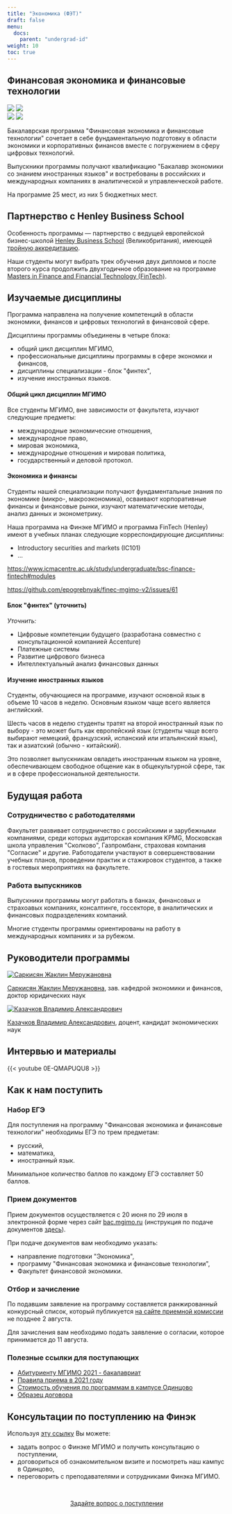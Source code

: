 ```yaml
---
title: "Экономика (ФЭТ)"
draft: false
menu:
  docs:
    parent: "undergrad-id"
weight: 10
toc: true
---
```


## Финансовая экономика и финансовые технологии

<!--

Добавить:

- Отснятые видео материалы о программе
- Ключевые преподаватели
- Блог про работу по микроэкономике - телекоммуникации
- Учебная программа
- Два интервью студентов Henley
- Картинки о программе
- Инфографика - эмблемы, фото, пиктограммы

-->

![](https://img.shields.io/badge/Баклавриат-Экономика-blue) ![](https://img.shields.io/badge/%D0%95%D0%93%D0%AD-%D0%A0%D1%83%D1%81%D1%81%D0%BA%D0%B8%D0%B9_|_%D0%9C%D0%B0%D1%82%D0%B5%D0%BC%D0%B0%D1%82%D0%B8%D0%BA%D0%B0_|_%D0%98%D0%BD%D0%BE%D1%81%D1%82%D1%80%D0%B0%D0%BD%D0%BD%D1%8B%D0%B9%20%D1%8F%D0%B7%D1%8B%D0%BA-blue)  
![](https://img.shields.io/badge/Всего_мест-25-blue) ![](https://img.shields.io/badge/Бюджетные_места-5-brightgreen)

Бакалаврская программа "Финансовая экономика и финансовые технологии"
сочетает в себе фундаментальную подготовку в области экономики
и корпоративных финансов вместе с погружением в сферу цифровых технологий.

Выпускники программы получают квалификацию
"Бакалавр экономики со знанием иностранных языков"
и востребованы в российских и международных компаниях
в аналитической и управленческой работе.

На программе 25 мест, из них 5 бюджетных мест.

## Партнерство с Henley Business School

Особенность программы — партнерство с ведущей европейской бизнес-школой
[Henley Business School](https://www.henley.ac.uk/) (Великобритания),
имеющей [тройную аккредитацию](https://www.henley.ac.uk/why/accreditations).

Наши студенты могут выбрать трек обучения двух дипломов
и после второго курса продолжить двухгодичное образование на программе
[Masters in Finance and Financial Technology (FinTech)][henley].

[henley]: https://www.icmacentre.ac.uk/study/masters/msc-finance-and-financial-technology-fintech

## Изучаемые дисциплины

Программа направлена на получение компетенций в области экономики,
финансов и цифровых технологий в финансовой сфере.

Дисциплины программы объединены в четыре блока:

- общий цикл дисциплин МГИМО,
- профессиональные дисциплины программы в сфере экономки и финансов,
- дисциплины специализации - блок "финтех",
- изучение иностранных языков.

#### Общий цикл дисциплин МГИМО

Все студенты МГИМО, вне зависимости от факультета, изучают следующие предметы:

- международные экономические отношения,
- международное право,
- мировая экономика,
- международные отношения и мировая политика,
- государственный и деловой протокол.

#### Экономика и финансы

Студенты нашей специализации получают фундаментальные знания по экономике
(микро-, макроэкономика), осваивают корпоративные финансы и финансовые рынки,
изучают математические методы, анализ данных и эконометрику.

Наша программа на Финэке МГИМО и программа FinTech (Henley) имеют
в учебных планах следующие корреспондирующие дисциплины:

- Introductory securities and markets (IC101)
- ...

https://www.icmacentre.ac.uk/study/undergraduate/bsc-finance-fintech#modules

https://github.com/epogrebnyak/finec-mgimo-v2/issues/61

#### Блок "финтех" (уточнить)

_Уточнить:_

- Цифровые компетенции будущего (разработана совместно с консультационной компанией Accenture)
- Платежные системы
- Развитие цифрового бизнеса
- Интеллектуальный анализ финансовых данных

#### Изучение иностранных языков

Студенты, обучающиеся на программе, изучают основной язык в объеме 10 часов в неделю.
Основным языком чаще всего является английский.

Шесть часов в неделю студенты тратят на второй иностранный язык по выбору - это может быть
как европейский язык (студенты чаще всего выбирают немецкий, французский, испанский или итальянский язык), так и азиатский (обычно - китайский).

Это позволяет выпускникам овладеть иностранным языком на уровне,
обеспечивающем свободное общение как в общекультурной сфере,
так и в сфере профессиональной деятельности.

## Будущая работа

### Сотрудничество с работодателями

Факультет развивает сотрудничество с российскими и зарубежными компаниями, среди которых аудиторская компания KPMG, Московская школа управления "Сколково", Газпромбанк, страховая компания "Согласие" и другие. Работодатели участвуют в совершенствовании учебных планов, проведении практик и стажировок студентов, а также в гостевых мероприятиях на факультете.

### Работа выпускников

Выпускники программы могут работать в банках, финансовых и страхоавых компаниях,
консалтинге, госсекторе, в аналитических и финансовых подразделениях компаний.

Многие студенты программы ориентированы на работу в международных компаниях и за рубежом.

## Руководители программы

<a href="https://mgimo.ru/people/sarkisyan-zhaklin/" class="float-left mr-3 pt-2">
<img
    src="/finec-mgimo-v2/images/person/sarkisyan.jpg"
    alt="Саркисян Жаклин Меружановна"
    title="Саркисян Жаклин Меружановна"
    class="rounded-photo"
/>
</a>

[Саркисян Жаклин Меружановна](https://mgimo.ru/people/sarkisyan-zhaklin/),
зав. кафедрой экономики и финансов, доктор юридических наук

<a href="https://mgimo.ru/people/kazachkov/" class="float-left mr-3 pt-2">
<img
    src="https://mgimo.ru/upload/iblock/6f9/kazachkov.jpg"
    alt="Казачков Владимир Александрович"
    title="Казачков Владимир Александрович"
    class="rounded-photo"
/>
</a>

[Казачков Владимир Александрович](https://mgimo.ru/people/kazachkov/),
доцент, кандидат экономических наук

## Интервью и материалы

{{< youtube 0E-QMAPUQU8 >}}

## Как к нам поступить

### Набор ЕГЭ

Для поступления на программу "Финансовая экономика и финансовые технологии" необходимы ЕГЭ по трем предметам:

- русский,
- математика,
- иностранный язык.

Минимальное количество баллов по каждому ЕГЭ составляет 50 баллов.

### Прием документов

Прием документов осуществляется с 20 июня по 29 июля
в электронной форме через сайт [bac.mgimo.ru](https://bac.mgimo.ru/auth/login)
(инструкция по подаче документов [здесь](https://mgimo.ru/about/news/main/bac-reg-online-2021/)).

При подаче документов вам необходимо указать:

- направление подготовки "Экономика",
- программу "Финансовая экономика и финансовые технологии",
- Факультет финансовой экономики.

### Отбор и зачисление

По подавшим заявление на программу составляется ранжированный конкурсный список,
который публикуется [на сайте приемной комиссии](https://abiturient.mgimo.ru)
не позднее 2 августа.

Для зачисления вам необходимо подать заявление о согласии, которое принимается
до 11 августа.

### Полезные ссылки для поступающих

- [Абитуриенту МГИМО 2021 - бакалавриат](https://abiturient.mgimo.ru/bakalavriat)
- [Правила приема в 2021 году](https://abiturient.mgimo.ru/pravila-priema#2.1)
- [Стоимость обучения по программам в кампусе Одинцово](http://pk.odin.mgimo.ru/doc/21/stoim21.pdf)
- [Образец договора](http://pk.odin.mgimo.ru/doc/20/bac/obdog/bac.pdf)

## Консультации по поступлению на Финэк

Используя [эту ссылку](https://forms.gle/tRBb3VAGNyV53uAv5) Вы можете:

- задать вопрос о Финэке МГИМО и получить консультацию о поступлении,
- договориться об ознакомительном визите и посмотреть наш кампус в Одинцово,
- переговорить с преподавателями и сотрудниками Финэка МГИМО.

<br><div align="center">
<a class="btn btn-primary btn-lg px-4 mb-2"  href="https://forms.gle/tRBb3VAGNyV53uAv5" role="button">Задайте вопрос о поступлении</a>

</div>
